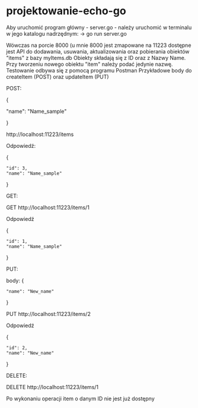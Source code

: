 # projektowanie-echo-go


Aby uruchomić program główny - server.go - należy uruchomić w terminalu w jego katalogu nadrzędnym:
-> go run server.go 


Wówczas na porcie 8000 (u mnie 8000 jest zmapowane na 11223 dostępne jest API do dodawania, usuwania, aktualizowania oraz pobierania obiektów "items" z bazy myItems.db
Obiekty składają się z ID oraz z Nazwy Name. Przy tworzeniu nowego obiektu "item" należy podać jedynie nazwę.
Testowanie odbywa się z pomocą programu Postman
Przykładowe body do createItem (POST) oraz updateItem (PUT)

POST: 

 {
 
  "name": "Name_sample"
  
 }
 
http://localhost:11223/items

Odpowiedź:

{

    "id": 3,
    "name": "Name_sample"
    
}


 
GET: 

GET http://localhost:11223/items/1 

 Odpowiedź 
 
{

    "id": 1,
    "name": "Name_sample"
    
}

PUT: 

body: {

    "name": "New_name"
    
}

PUT http://localhost:11223/items/2


Odpowiedź 

{

    "id": 2,
    "name": "New_name"
    
}

DELETE: 

DELETE http://localhost:11223/items/1


Po wykonaniu operacji item o danym ID nie jest już dostępny
